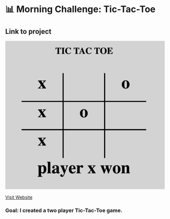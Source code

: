 # 📊 Morning Challenge: Tic-Tac-Toe


## Link to project 

<a href="tictaactooe.netlify.app" rel="nofollow"><img src="ttt.png" alt=""></a>

<a href="tictaactooe.netlify.app" rel="nofollow">Visit Website</a>



### Goal: I created a two player Tic-Tac-Toe game. 